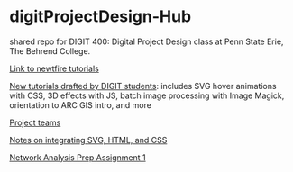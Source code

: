 # digitProjectDesign-Hub
shared repo for DIGIT 400: Digital Project Design class at Penn State Erie, The Behrend College.

[Link to newtfire tutorials](https://newtfire.org/courses/tutorials/)

[New tutorials drafted by DIGIT students](https://github.com/newtfire/newTutorials): includes SVG hover animations with CSS, 3D effects with JS, batch image processing with Image Magick, orientation to ARC GIS intro, and more

[Project teams](projectTeams.md)

[Notes on integrating SVG, HTML, and CSS](Class-Examples/SVG-HTML-CSS/SVG-HTML-CSS_classNotes_11.10.21.md)

[Network Analysis Prep Assignment 1](NetworkPrep.md)
